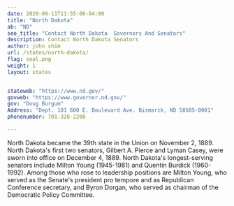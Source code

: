 ```yaml
---
date: 2020-09-11T11:55:00-04:00
title: "North Dakota"
ab: "ND"
seo_title: "Contact North Dakota  Governors And Senators"
description: Contact North Dakota Senators
author: john shim
url: /states/north-dakota/
flag: seal.png
weight: 1
layout: states


stateweb: "https://www.nd.gov/"
govweb: "https://www.governor.nd.gov/"
gov: "Doug Burgum"
Address: "Dept. 101 600 E. Boulevard Ave. Bismarck, ND 58505-0001"
phonenumber: 701-328-2200

---
```


North Dakota became the 39th state in the Union on November 2, 1889. North Dakota's first two senators, Gilbert A. Pierce and Lyman Casey, were sworn into office on December 4, 1889. North Dakota's longest-serving senators include Milton Young (1945-1981) and Quentin Burdick (1960-1992). Among those who rose to leadership positions are Milton Young, who served as the Senate's president pro tempore and as Republican Conference secretary, and Byron Dorgan, who served as chairman of the Democratic Policy Committee.

